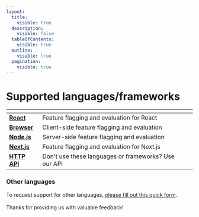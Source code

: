 ```yaml
---
layout:
  title:
    visible: true
  description:
    visible: false
  tableOfContents:
    visible: true
  outline:
    visible: true
  pagination:
    visible: true
---
```


# Supported languages/frameworks

<table data-view="cards"><thead><tr><th></th><th></th><th></th></tr></thead><tbody><tr><td><a href="react-sdk.md"><strong>React</strong></a></td><td>Feature flagging and evaluation for React</td><td></td></tr><tr><td><a href="browser-sdk.md"><strong>Browser</strong></a></td><td>Client-side feature flagging and evaluation</td><td></td></tr><tr><td><a href="node.js-sdk.md"><strong>Node.js</strong></a></td><td>Server-side feature flagging and evaluation</td><td></td></tr><tr><td><a href="next.js.md"><strong>Next.js</strong></a></td><td>Feature flagging and evaluation for Next.js</td><td></td></tr><tr><td><a href="../../api/http-api.md"><strong>HTTP API</strong></a></td><td>Don't use these languages or frameworks? Use our API</td><td></td></tr></tbody></table>

### Other languages

To request support for other languages, [please fill out this quick form](https://share-eu1.hsforms.com/14DktM5t6T229b5Bg8KPDBg2b6w1x). \
\
Thanks for providing us with valuable feedback!&#x20;
